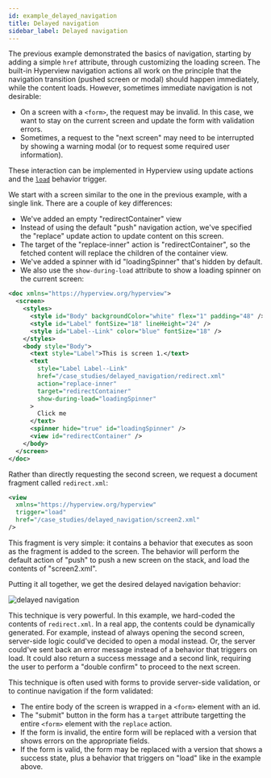 ```yaml
---
id: example_delayed_navigation
title: Delayed navigation
sidebar_label: Delayed navigation
---
```


The previous example demonstrated the basics of navigation, starting by adding a simple `href` attribute, through customizing the loading screen. The built-in Hyperview navigation actions all work on the principle that the navigation transition (pushed screen or modal) should happen immediately, while the content loads. However, sometimes immediate navigation is not desirable:

- On a screen with a `<form>`, the request may be invalid. In this case, we want to stay on the current screen and update the form with validation errors.
- Sometimes, a request to the "next screen" may need to be interrupted by showing a warning modal (or to request some required user information).

These interaction can be implemented in Hyperview using update actions and the [`load`](/docs/reference_behavior_attributes#load) behavior trigger.

We start with a screen similar to the one in the previous example, with a single link. There are a couple of key differences:
- We've added an empty "redirectContainer" view
- Instead of using the default "push" navigation action, we've specified the "replace" update action to update content on this screen.
- The target of the "replace-inner" action is "redirectContainer", so the fetched content will replace the children of the container view.
- We've added a spinner with id "loadingSpinner" that's hidden by default.
- We also use the `show-during-load` attribute to show a loading spinner on the current screen:

```xml
<doc xmlns="https://hyperview.org/hyperview">
  <screen>
    <styles>
      <style id="Body" backgroundColor="white" flex="1" padding="48" />
      <style id="Label" fontSize="18" lineHeight="24" />
      <style id="Label--Link" color="blue" fontSize="18" />
    </styles>
    <body style="Body">
      <text style="Label">This is screen 1.</text>
      <text
        style="Label Label--Link"
        href="/case_studies/delayed_navigation/redirect.xml"
        action="replace-inner"
        target="redirectContainer"
        show-during-load="loadingSpinner"
      >
        Click me
      </text>
      <spinner hide="true" id="loadingSpinner" />
      <view id="redirectContainer" />
    </body>
  </screen>
</doc>
```

Rather than directly requesting the second screen, we request a document fragment called `redirect.xml`:
```xml
<view
  xmlns="https://hyperview.org/hyperview"
  trigger="load"
  href="/case_studies/delayed_navigation/screen2.xml"
/>
```

This fragment is very simple: it contains a behavior that executes as soon as the fragment is added to the screen. The behavior will perform the default action of "push" to push a new screen on the stack, and load the contents of "screen2.xml".

Putting it all together, we get the desired delayed navigation behavior:

![delayed navigation](/img/example_delayed_navigation1.gif)

This technique is very powerful. In this example, we hard-coded the contents of `redirect.xml`. In a real app, the contents could be dynamically generated. For example, instead of always opening the second screen, server-side logic could've decided to open a modal instead. Or, the server could've sent back an error message instead of a behavior that triggers on load. It could also return a success message and a second link, requiring the user to perform a "double confirm" to proceed to the next screen.

This technique is often used with forms to provide server-side validation, or to continue navigation if the form validated:
- The entire body of the screen is wrapped in a `<form>` element with an id.
- The "submit" button in the form has a `target` attribute targetting the entire `<form>` element with the `replace` action.
- If the form is invalid, the entire form will be replaced with a version that shows errors on the appropriate fields.
- If the form is valid, the form may be replaced with a version that shows a success state, plus a behavior that triggers on "load" like in the example above.
